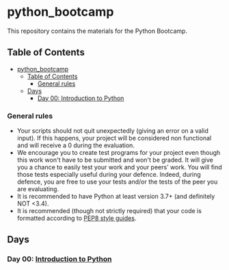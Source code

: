 # python_bootcamp

This repository contains the materials for the Python Bootcamp.

## Table of Contents

- [python\_bootcamp](#python_bootcamp)
  - [Table of Contents](#table-of-contents)
    - [General rules](#general-rules)
  - [Days](#days)
    - [Day 00: Introduction to Python](#day-00-introduction-to-python)

### General rules

- Your scripts should not quit unexpectedly (giving an error on a valid input). If this happens, your project will be considered non functional and will receive a 0 during the evaluation.
- We encourage you to create test programs for your project even though this work won't have to be submitted and won't be graded. It will give you a chance to easily test your work and your peers' work. You will find those tests especially useful during your defence. Indeed, during defence, you are free to use your tests and/or the tests of the peer you are evaluating.
- It is recommended to have Python at least version 3.7+ (and definitely NOT <3.4).
- It is recommended (though not strictly required) that your code is formatted according to [PEP8 style guides](https://peps.python.org/pep-0008/).

## Days

### Day 00: [Introduction to Python](./00-Python-Basics/README.md)
